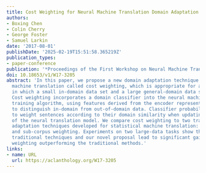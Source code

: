 ```yaml
---
title: Cost Weighting for Neural Machine Translation Domain Adaptation
authors:
- Boxing Chen
- Colin Cherry
- George Foster
- Samuel Larkin
date: '2017-08-01'
publishDate: '2025-02-19T15:51:58.365219Z'
publication_types:
- paper-conference
publication: '*Proceedings of the First Workshop on Neural Machine Translation*'
doi: 10.18653/v1/W17-3205
abstract: 'In this paper, we propose a new domain adaptation technique for neural
  machine translation called cost weighting, which is appropriate for adaptation scenarios
  in which a small in-domain data set and a large general-domain data set are available.
  Cost weighting incorporates a domain classifier into the neural machine translation
  training algorithm, using features derived from the encoder representation in order
  to distinguish in-domain from out-of-domain data. Classifier probabilities are used
  to weight sentences according to their domain similarity when updating the parameters
  of the neural translation model. We compare cost weighting to two traditional domain
  adaptation techniques developed for statistical machine translation: data selection
  and sub-corpus weighting. Experiments on two large-data tasks show that both the
  traditional techniques and our novel proposal lead to significant gains, with cost
  weighting outperforming the traditional methods.'
links:
- name: URL
  url: https://aclanthology.org/W17-3205
---
```

